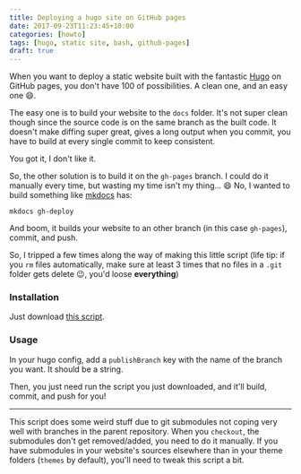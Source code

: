 ```yaml
---
title: Deploying a hugo site on GitHub pages
date: 2017-09-23T11:23:45+10:00
categories: [howto]
tags: [hugo, static site, bash, github-pages]
draft: true
---
```


When you want to deploy a static website built with the fantastic [Hugo][] on
GitHub pages, you don't have 100 of possibilities. A clean one, and an easy one
:smile:.

The easy one is to build your website to the `docs` folder. It's not super clean
though since the source code is on the same branch as the built code. It doesn't
make diffing super great, gives a long output when you commit, you have to build
at every single commit to keep consistent.

You got it, I don't like it.

So, the other solution is to build it on the `gh-pages` branch. I could do it
manually every time, but wasting my time isn't my thing... :smile: No, I wanted
to build something like [mkdocs][] has:

    mkdocs gh-deploy

And boom, it builds your website to an other branch (in this case `gh-pages`),
commit, and push.

So, I tripped a few times along the way of making this little script (life tip:
if you `rm` files automatically, make sure at least 3 times that no files in a
`.git` folder gets delete :wink:, you'd loose **everything**)

### Installation

Just download [this
script](https://GitHub.com/math2001/math2001.GitHub.io/blob/dev/deploy.sh).

### Usage

In your hugo config, add a `publishBranch` key with the name of the branch you
want. It should be a string.

Then, you just need run the script you just downloaded, and it'll build, commit,
and push for you!

---

This script does some weird stuff due to git submodules not coping very well with
branches in the parent repository. When you `checkout`, the submodules don't get
removed/added, you need to do it manually. If you have submodules in your
website's sources elsewhere than in your theme folders (`themes` by default),
you'll need to tweak this script a bit.

[Hugo]: https://gohugo.io
[mkdocs]: https://www.mkdocs.org

